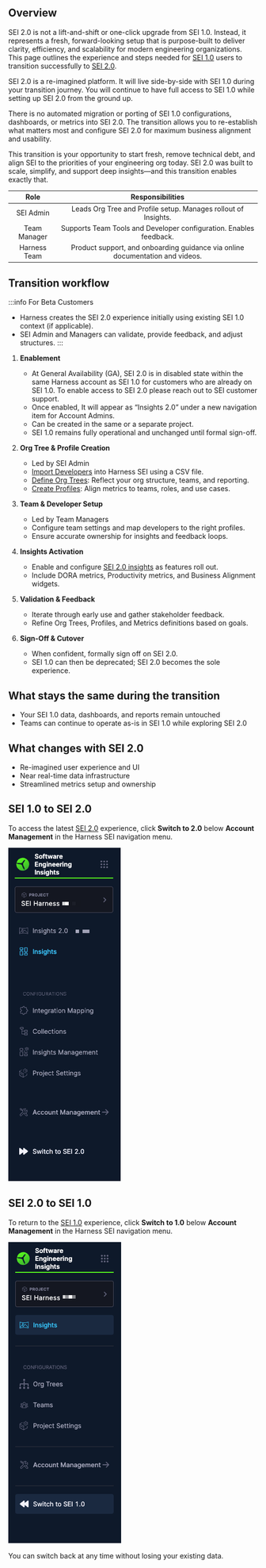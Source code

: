 ## Overview

SEI 2.0 is not a lift-and-shift or one-click upgrade from SEI 1.0. Instead, it represents a fresh, forward-looking setup that is purpose-built to deliver clarity, efficiency, and scalability for modern engineering organizations. This page outlines the experience and steps needed for [SEI 1.0](/docs/category/sei-current) users to transition successfully to [SEI 2.0](/docs/category/sei-recommended).

SEI 2.0 is a re-imagined platform. It will live side-by-side with SEI 1.0 during your transition journey. You will continue to have full access to SEI 1.0 while setting up SEI 2.0 from the ground up.

There is no automated migration or porting of SEI 1.0 configurations, dashboards, or metrics into SEI 2.0. The transition allows you to re-establish what matters most and configure SEI 2.0 for maximum business alignment and usability.

This transition is your opportunity to start fresh, remove technical debt, and align SEI to the priorities of your engineering org today. SEI 2.0 was built to scale, simplify, and support deep insights—and this transition enables exactly that.

| Role | Responsibilities |
|:---:|:---:|
| SEI Admin | Leads Org Tree and Profile setup. Manages rollout of Insights. |
| Team Manager | Supports Team Tools and Developer configuration. Enables feedback. |
| Harness Team | Product support, and onboarding guidance via online documentation and videos. |

## Transition workflow

:::info For Beta Customers
- Harness creates the SEI 2.0 experience initially using existing SEI 1.0 context (if applicable).
- SEI Admin and Managers can validate, provide feedback, and adjust structures.
:::

1. **Enablement**
   
   - At General Availability (GA), SEI 2.0 is in disabled state within the same Harness account as SEI 1.0 for customers who are already on SEI 1.0. To enable access to SEI 2.0 please reach out to SEI customer support.
   - Once enabled, It will appear as “Insights 2.0” under a new navigation item for Account Admins.
   - Can be created in the same or a separate project.
   - SEI 1.0 remains fully operational and unchanged until formal sign-off.

1. **Org Tree & Profile Creation**
   
   - Led by SEI Admin
   - [Import Developers](/docs/software-engineering-insights/harness-sei/setup-sei/manage-developers) into Harness SEI using a CSV file.
   - [Define Org Trees](/docs/software-engineering-insights/harness-sei/setup-sei/setup-org-tree): Reflect your org structure, teams, and reporting.
   - [Create Profiles](/docs/category/set-up-profiles): Align metrics to teams, roles, and use cases.

1. **Team & Developer Setup**
   
   - Led by Team Managers
   - Configure team settings and map developers to the right profiles.
   - Ensure accurate ownership for insights and feedback loops.

1. **Insights Activation**
   
   - Enable and configure [SEI 2.0 insights](/docs/software-engineering-insights/harness-sei/analytics-and-reporting/efficiency) as features roll out.
   - Include DORA metrics, Productivity metrics, and Business Alignment widgets.

1. **Validation & Feedback**

   - Iterate through early use and gather stakeholder feedback.
   - Refine Org Trees, Profiles, and Metrics definitions based on goals.

1. **Sign-Off & Cutover**
   
   - When confident, formally sign off on SEI 2.0.
   - SEI 1.0 can then be deprecated; SEI 2.0 becomes the sole experience.

## What stays the same during the transition

- Your SEI 1.0 data, dashboards, and reports remain untouched 
- Teams can continue to operate as-is in SEI 1.0 while exploring SEI 2.0

## What changes with SEI 2.0

- Re-imagined user experience and UI 
- Near real-time data infrastructure 
- Streamlined metrics setup and ownership

## SEI 1.0 to SEI 2.0

To access the latest [SEI 2.0](/docs/software-engineering-insights/harness-sei/sei-overview) experience, click **Switch to 2.0** below **Account Management** in the Harness SEI navigation menu.

![](../harness-sei/static/transition-2.png)

## SEI 2.0 to SEI 1.0

To return to the [SEI 1.0](/docs/software-engineering-insights/propelo-sei/get-started/overview) experience, click **Switch to 1.0** below **Account Management** in the Harness SEI navigation menu.

![](../harness-sei/static/transition-1.png)

You can switch back at any time without losing your existing data.
